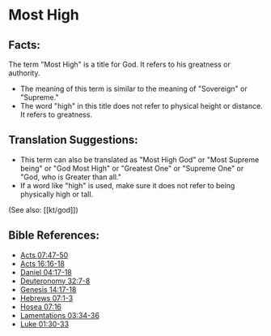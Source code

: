 # Most High #

## Facts: ##

The term "Most High" is a title for God. It refers to his greatness or authority.

* The meaning of this term is similar to the meaning of "Sovereign" or "Supreme."
* The word "high" in this title does not refer to physical height or distance. It refers to greatness.

## Translation Suggestions: ##

* This term can also be translated as "Most High God" or "Most Supreme being" or "God Most High" or "Greatest One" or "Supreme One" or "God, who is Greater than all."
* If a word like "high" is used, make sure it does not refer to being physically high or tall. 

(See also: [[kt/god]])

## Bible References: ##

* [Acts 07:47-50](en/tn/act/help/07/47)
* [Acts 16:16-18](en/tn/act/help/16/16)
* [Daniel 04:17-18](en/tn/dan/help/04/17)
* [Deuteronomy 32:7-8](en/tn/deu/help/32/07)
* [Genesis 14:17-18](en/tn/gen/help/14/17)
* [Hebrews 07:1-3](en/tn/heb/help/07/01)
* [Hosea 07:16](en/tn/hos/help/07/16)
* [Lamentations 03:34-36](en/tn/lam/help/03/34)
* [Luke 01:30-33](en/tn/luk/help/01/30)